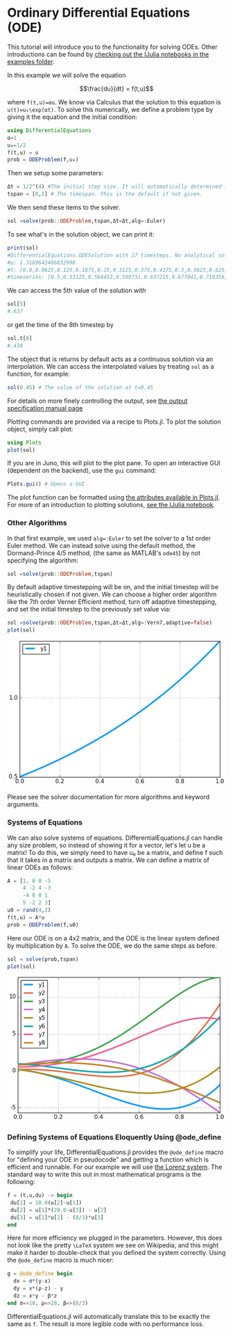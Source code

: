 # Ordinary Differential Equations (ODE)

This tutorial will introduce you to the functionality for solving ODEs. Other
introductions can be found by [checking out the IJulia notebooks in the examples
folder](https://github.com/JuliaDiffEq/DifferentialEquations.jl/tree/master/examples).

In this example we will solve the equation

```math
\frac{du}{dt} = f(t,u)
```

where ``f(t,u)=αu``. We know via Calculus that the solution to this equation is
``u(t)=u₀\exp(αt)``. To solve this numerically, we define a problem type by
giving it the equation and the initial condition:

```julia
using DifferentialEquations
α=1
u₀=1/2
f(t,u) = u
prob = ODEProblem(f,u₀)
```

Then we setup some parameters:

```julia
Δt = 1/2^(4) #The initial step size. It will automatically determined if not given.
tspan = [0,1] # The timespan. This is the default if not given.
```

We then send these items to the solver.

```julia
sol =solve(prob::ODEProblem,tspan,Δt=Δt,alg=:Euler)
```

To see what's in the solution object, we can print it:
```julia
print(sol)
#DifferentialEquations.ODESolution with 17 timesteps. No analytical solution is known.
#u: 1.3189642486832998
#t: [0.0,0.0625,0.125,0.1875,0.25,0.3125,0.375,0.4375,0.5,0.5625,0.625,0.6875,0.75,0.8125,0.875,0.9375,1.0]
#timeseries: [0.5,0.53125,0.564453,0.599731,0.637215,0.677041,0.719356,0.764315,0.812085,0.86284,0.916768,0.974066,1.03494,1.09963,1.16836,1.24138,1.31896]
```

We can access the 5th value of the solution with

```julia
sol[5]
#.637
```

or get the time of the 8th timestep by

```julia
sol.t[8]
#.438
```

The object that is returns by default acts as a continuous solution via an interpolation.
We can access the interpolated values by treating `sol` as a function, for example:

```julia
sol(0.45) # The value of the solution at t=0.45
```

For details on more finely controlling the output, see [the output specification manual page](http://juliadiffeq.github.io/DifferentialEquations.jl/latest/man/output_specification.html)

Plotting commands are provided via a recipe to Plots.jl. To plot the solution
object, simply call plot:

```julia
using Plots
plot(sol)
```

If you are in Juno, this will plot to the plot pane. To open an interactive GUI
(dependent on the backend), use the `gui` command:

```julia
Plots.gui() # Opens a GUI
```

The plot function can be formatted using [the attributes available in Plots.jl](https://juliaplots.github.io/).
For more of an introduction to plotting solutions, [see the IJulia notebook](https://github.com/JuliaDiffEq/DifferentialEquations.jl/blob/master/examples/Formatting%20the%20Plots.ipynb).

### Other Algorithms

In that first example, we used `alg=:Euler` to set the solver to a 1st order Euler
method. We can instead solve using the default method, the Dormand-Prince 4/5 method,
(the same as MATLAB's `ode45`) by not specifying the algorithm:

```julia
sol =solve(prob::ODEProblem,tspan)
```

By default adaptive timestepping will be on, and the initial timestep will be
heuristically chosen if not given. We can choose a higher order algorithm
like the 7th order Verner Efficient method, turn off adaptive timestepping, and
set the initial timestep to the previously set value via:

```julia
sol =solve(prob::ODEProblem,tspan,Δt=Δt,alg=:Vern7,adaptive=false)
plot(sol)
```

![Better ODE Solution](../assets/introODEplot.png)


Please see the solver documentation for more algorithms and keyword arguments.

### Systems of Equations

We can also solve systems of equations. DifferentialEquations.jl can handle any
size problem, so instead of showing it for a vector, let's let u be a matrix!
To do this, we simply need to have u₀ be a matrix, and define f such that it
takes in a matrix and outputs a matrix. We can define a matrix of linear ODEs
as follows:

```julia
A = [1. 0 0 -5
     4 -2 4 -3
     -4 0 0 1
     5 -2 2 3]
u0 = rand(4,2)
f(t,u) = A*u
prob = ODEProblem(f,u0)
```

Here our ODE is on a 4x2 matrix, and the ODE is the linear system defined by
multiplication by `A`. To solve the ODE, we do the same steps
as before.

```julia
sol = solve(prob,tspan)
plot(sol)
```

![ODE System Solution](../assets/multiODEplot.png)


### Defining Systems of Equations Eloquently Using @ode_define

To simplify your life, DifferentialEquations.jl provides the `@ode_define` macro
for "defining your ODE in pseudocode" and getting a function which is efficient
and runnable. For our example we will use [the Lorenz system](https://en.wikipedia.org/wiki/Lorenz_system).
The standard way to write this out in most mathematical programs is the following:

```julia
f = (t,u,du) -> begin
 du[1] = 10.0(u[2]-u[1])
 du[2] = u[1]*(28.0-u[3]) - u[2]
 du[3] = u[1]*u[2] - (8/3)*u[3]
end
```

Here for more efficiency we plugged in the parameters. However, this does not
look like the pretty ``\LaTeX`` system we see on Wikipedia, and this might make it
harder to double-check that you defined the system correctly. Using the
`@ode_define` macro is much nicer:

```julia
g = @ode_define begin
  dx = σ*(y-x)
  dy = x*(ρ-z) - y
  dz = x*y - β*z
end σ=>10. ρ=>28. β=>(8/3)
```

DifferentialEquations.jl will automatically translate this to be exactly the
same as `f`. The result is more legible code with no performance loss.
